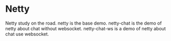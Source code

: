 # Netty
Netty study on the road.
netty is the base demo.
netty-chat is the demo of netty about chat without websocket.
netty-chat-ws is a demo of netty about chat use websocket.
